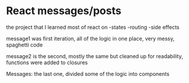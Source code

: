 # React messages/posts

the project that I learned most of react on
-states
-routing
-side effects

message1 was first iteration, all of the logic in one place, very messy, spaghetti code

message2 is the second, mostly the same but cleaned up for readability,
functions were added to closures

Messages: the last one, divided some of the logic into components